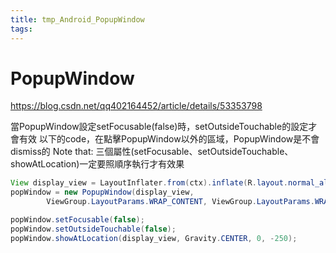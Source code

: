 ```yaml
---
title: tmp_Android_PopupWindow
tags:
---
```

PopupWindow
===

https://blog.csdn.net/qq402164452/article/details/53353798

當PopupWindow設定setFocusable(false)時，setOutsideTouchable的設定才會有效
以下的code，在點擊PopupWindow以外的區域，PopupWindow是不會dismiss的
Note that: 三個屬性(setFocusable、setOutsideTouchable、showAtLocation)一定要照順序執行才有效果

```java
View display_view = LayoutInflater.from(ctx).inflate(R.layout.normal_alert, null, false);
popWindow = new PopupWindow(display_view,
        ViewGroup.LayoutParams.WRAP_CONTENT, ViewGroup.LayoutParams.WRAP_CONTENT, true);

popWindow.setFocusable(false);
popWindow.setOutsideTouchable(false);
popWindow.showAtLocation(display_view, Gravity.CENTER, 0, -250);
```